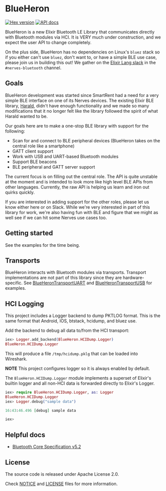 # BlueHeron

[![Hex version](https://img.shields.io/hexpm/v/blue_heron.svg "Hex version")](https://hex.pm/packages/blue_heron)
[![API docs](https://img.shields.io/hexpm/v/blue_heron.svg?label=hexdocs "API docs")](https://hexdocs.pm/blue_heron/BlueHeron.html)

BlueHeron is a new Elixir Bluetooth LE Library that communicates directly with
Bluetooth modules via HCI. It is VERY much under construction, and we expect the
user API to change completely.

On the plus side, BlueHeron has no dependencies on Linux's `bluez` stack so if
you either can't use `bluez`, don't want to, or have a simple BLE use case,
please join us in building this out! We gather on the [Elixir Lang
slack](https://elixir-slackin.herokuapp.com/) in the `#nerves-bluetooth`
channel.

## Goals

BlueHeron development was started since SmartRent had a need for a very simple
BLE interface on one of its Nerves devices.
The existing Elixir BLE library, [Harald](https://github.com/verypossible-labs/harald),
didn't have enough functionality and we made so many modifications that it no
longer felt like the library followed the spirit of what Harald wanted to be.

Our goals here are to make a one-stop BLE library with support for the
following:

* Scan for and connect to BLE peripheral devices (BlueHeron takes on the central
  role like a smartphone)
* GATT client support
* Work with USB and UART-based Bluetooth modules
* Support BLE beacons
* BLE peripheral and GATT server support

The current focus is on filling out the central role. The API is quite unstable
at the moment and is intended to look more like high level BLE APIs from other
languages. Currently, the raw API is helping us learn and iron out quirks
quickly.

If you are interested in adding support for the other roles, please let us know
either here or on Slack. While we're very interested in part of this library for
work, we're also having fun with BLE and figure that we might as well see if we
can hit some Nerves use cases too.

## Getting started

See the examples for the time being.

## Transports

BlueHeron interacts with Bluetooth modules via transports. Transport
implementations are not part of this library since they are hardware-specific.
See
[BlueHeronTransportUART](https://github.com/smartrent/blue_heron/tree/main/blue_heron_transport_uart)
and
[BlueHeronTransportUSB](https://github.com/smartrent/blue_heron/tree/main/blue_heron_transport_usb)
for examples.

## HCI Logging

This project includes a Logger backend to dump PKTLOG format. This is the same format
that Android, IOS, btstack, hcidump, and bluez use.

Add the backend to debug all data to/from the HCI transport:

```elixir
iex> Logger.add_backend(BlueHeron.HCIDump.Logger)
BlueHeron.HCIDump.Logger
```

This will produce a file `/tmp/hcidump.pklg` that can be loaded into Wireshark.

**NOTE** This project configures logger so it is always enabled by default.

The `BlueHeron.HCIDump.Logger` module implements a superset of Elixir's builtin logger and
all non-HCI data is forwarded directly to Elixir's Logger.

```elixir
iex> require BlueHeron.HCIDump.Logger, as: Logger
BlueHeron.HCIDump.Logger
iex> Logger.debug("sample data")

16:43:46.496 [debug] sample data

iex>
```

## Helpful docs

* [Bluetooth Core Specification v5.2](https://www.bluetooth.org/docman/handlers/downloaddoc.ashx?doc_id=478726)

## License

The source code is released under Apache License 2.0.

Check [NOTICE](NOTICE) and [LICENSE](LICENSE) files for more information.
